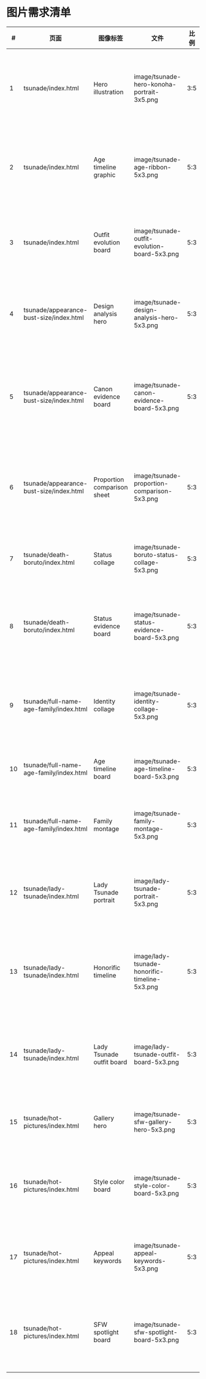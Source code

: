 # 图片需求清单

| # | 页面 | 图像标签 | 文件 | 比例 | 说明 |
|---|------|----------|------|------|------|
| 1 | tsunade/index.html | Hero illustration | image/tsunade-hero-konoha-portrait-3x5.png | 3:5 | Portrait composition of Tsunade before the Hokage Monument with the Byakugo Seal softly glowing. |
| 2 | tsunade/index.html | Age timeline graphic | image/tsunade-age-ribbon-5x3.png | 5:3 | Timeline ribbon marking her age ranges from the Second Shinobi World War through the Boruto era. |
| 3 | tsunade/index.html | Outfit evolution board | image/tsunade-outfit-evolution-board-5x3.png | 5:3 | Composite board showing classic haori, wartime armor, and diplomatic robes with short notes. |
| 4 | tsunade/appearance-bust-size/index.html | Design analysis hero | image/tsunade-design-analysis-hero-5x3.png | 5:3 | Front and side silhouettes with callouts highlighting the Byakugo Seal and proportional notes. |
| 5 | tsunade/appearance-bust-size/index.html | Canon evidence board | image/tsunade-canon-evidence-board-5x3.png | 5:3 | Evidence board that pairs a databook highlight with a Kishimoto quote confirming the absence of bust metrics. |
| 6 | tsunade/appearance-bust-size/index.html | Proportion comparison sheet | image/tsunade-proportion-comparison-5x3.png | 5:3 | Side-by-side comparison of classic, war, and Boruto looks with overlay lines explaining silhouette changes. |
| 7 | tsunade/death-boruto/index.html | Status collage | image/tsunade-boruto-status-collage-5x3.png | 5:3 | Tsunade in Boruto advisor attire juxtaposed with warm-toned battle flashbacks. |
| 8 | tsunade/death-boruto/index.html | Status evidence board | image/tsunade-status-evidence-board-5x3.png | 5:3 | Board mixing Boruto Episode 72 stills, novel covers, and a rumor checklist separating verified facts from hoaxes. |
| 9 | tsunade/full-name-age-family/index.html | Identity collage | image/tsunade-identity-collage-5x3.png | 5:3 | Collage featuring her kanji name, Hokage necklace, and Senju crest styled like a databook spread. |
| 10 | tsunade/full-name-age-family/index.html | Age timeline board | image/tsunade-age-timeline-board-5x3.png | 5:3 | Storyboard-style timeline summarising age ranges with event captions. |
| 11 | tsunade/full-name-age-family/index.html | Family montage | image/tsunade-family-montage-5x3.png | 5:3 | Heartfelt montage of Nawaki, Dan, Shizune, and Tsunade to illustrate core relationships. |
| 12 | tsunade/lady-tsunade/index.html | Lady Tsunade portrait | image/lady-tsunade-portrait-5x3.png | 5:3 | Hero portrait of Lady Tsunade in Hokage robes under soft violet lighting with the Konoha skyline. |
| 13 | tsunade/lady-tsunade/index.html | Honorific timeline | image/lady-tsunade-honorific-timeline-5x3.png | 5:3 | Timeline graphic marking when villagers, Sannin, and Kage adopted the “Lady Tsunade” honorific. |
| 14 | tsunade/lady-tsunade/index.html | Lady Tsunade outfit board | image/lady-tsunade-outfit-board-5x3.png | 5:3 | Panelled board combining classic haori, summit robes, Byakugo battle frame, and Boruto advisor look. |
| 15 | tsunade/hot-pictures/index.html | Gallery hero | image/tsunade-sfw-gallery-hero-5x3.png | 5:3 | Confident Tsunade pose with warm peach lighting and subtle floral overlays. |
| 16 | tsunade/hot-pictures/index.html | Style color board | image/tsunade-style-color-board-5x3.png | 5:3 | Palette swatches and outfit thumbnails that summarise her color story and silhouette. |
| 17 | tsunade/hot-pictures/index.html | Appeal keywords | image/tsunade-appeal-keywords-5x3.png | 5:3 | Typography layout listing respectful descriptors such as confident, resilient, mentor, strategist. |
| 18 | tsunade/hot-pictures/index.html | SFW spotlight board | image/tsunade-sfw-spotlight-board-5x3.png | 5:3 | Triptych board for Hokage office still, battle action, and Boruto-era reunion with room for captions and credits. |

